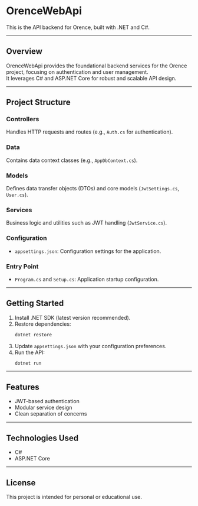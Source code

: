 # OrenceWebApi
This is the API backend for Orence, built with .NET and C#.

---

## Overview
OrenceWebApi provides the foundational backend services for the Orence project, focusing on authentication and user management.  
It leverages C# and ASP.NET Core for robust and scalable API design.

---

## Project Structure

### Controllers
Handles HTTP requests and routes (e.g., `Auth.cs` for authentication).

### Data
Contains data context classes (e.g., `AppDbContext.cs`).

### Models
Defines data transfer objects (DTOs) and core models (`JwtSettings.cs`, `User.cs`).

### Services
Business logic and utilities such as JWT handling (`JwtService.cs`).

### Configuration
- `appsettings.json`: Configuration settings for the application.

### Entry Point
- `Program.cs` and `Setup.cs`: Application startup configuration.

---

## Getting Started

1. Install .NET SDK (latest version recommended).
2. Restore dependencies:
   ```bash
   dotnet restore
   ```
3. Update `appsettings.json` with your configuration preferences.
4. Run the API:
   ```bash
   dotnet run
   ```

---

## Features
- JWT-based authentication  
- Modular service design  
- Clean separation of concerns  

---

## Technologies Used
- C#  
- ASP.NET Core  

---

## License
This project is intended for personal or educational use.
